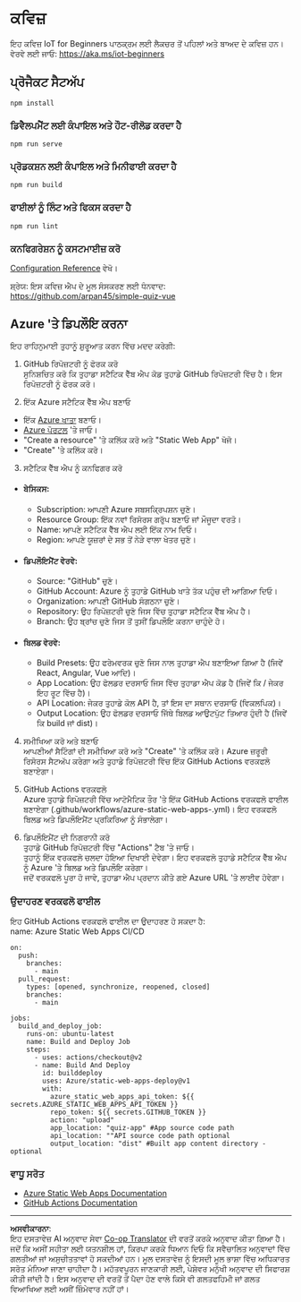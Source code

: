 <!--
CO_OP_TRANSLATOR_METADATA:
{
  "original_hash": "2a459ea9177fb0508ca96068ae1009d2",
  "translation_date": "2025-08-27T15:07:06+00:00",
  "source_file": "quiz-app/README.md",
  "language_code": "pa"
}
-->
# ਕਵਿਜ਼

ਇਹ ਕਵਿਜ਼ IoT for Beginners ਪਾਠਕ੍ਰਮ ਲਈ ਲੈਕਚਰ ਤੋਂ ਪਹਿਲਾਂ ਅਤੇ ਬਾਅਦ ਦੇ ਕਵਿਜ਼ ਹਨ। ਵੇਰਵੇ ਲਈ ਜਾਓ: https://aka.ms/iot-beginners

## ਪ੍ਰੋਜੈਕਟ ਸੈਟਅੱਪ

```
npm install
```

### ਡਿਵੈਲਪਮੈਂਟ ਲਈ ਕੰਪਾਇਲ ਅਤੇ ਹੌਟ-ਰੀਲੋਡ ਕਰਦਾ ਹੈ

```
npm run serve
```

### ਪ੍ਰੋਡਕਸ਼ਨ ਲਈ ਕੰਪਾਇਲ ਅਤੇ ਮਿਨੀਫਾਈ ਕਰਦਾ ਹੈ

```
npm run build
```

### ਫਾਈਲਾਂ ਨੂੰ ਲਿੰਟ ਅਤੇ ਫਿਕਸ ਕਰਦਾ ਹੈ

```
npm run lint
```

### ਕਨਫਿਗਰੇਸ਼ਨ ਨੂੰ ਕਸਟਮਾਈਜ਼ ਕਰੋ

[Configuration Reference](https://cli.vuejs.org/config/) ਵੇਖੋ।

ਸ਼੍ਰੇਯ: ਇਸ ਕਵਿਜ਼ ਐਪ ਦੇ ਮੂਲ ਸੰਸਕਰਣ ਲਈ ਧੰਨਵਾਦ: https://github.com/arpan45/simple-quiz-vue

## Azure 'ਤੇ ਡਿਪਲੌਇ ਕਰਨਾ

ਇਹ ਰਾਹਿਨੁਮਾਈ ਤੁਹਾਨੂੰ ਸ਼ੁਰੂਆਤ ਕਰਨ ਵਿੱਚ ਮਦਦ ਕਰੇਗੀ:

1. GitHub ਰਿਪੋਜ਼ਟਰੀ ਨੂੰ ਫੋਰਕ ਕਰੋ  
ਸੁਨਿਸ਼ਚਿਤ ਕਰੋ ਕਿ ਤੁਹਾਡਾ ਸਟੈਟਿਕ ਵੈੱਬ ਐਪ ਕੋਡ ਤੁਹਾਡੇ GitHub ਰਿਪੋਜ਼ਟਰੀ ਵਿੱਚ ਹੈ। ਇਸ ਰਿਪੋਜ਼ਟਰੀ ਨੂੰ ਫੋਰਕ ਕਰੋ।

2. ਇੱਕ Azure ਸਟੈਟਿਕ ਵੈੱਬ ਐਪ ਬਣਾਓ  
- ਇੱਕ [Azure ਖਾਤਾ](http://azure.microsoft.com) ਬਣਾਓ।  
- [Azure ਪੋਰਟਲ](https://portal.azure.com) 'ਤੇ ਜਾਓ।  
- "Create a resource" 'ਤੇ ਕਲਿੱਕ ਕਰੋ ਅਤੇ "Static Web App" ਖੋਜੋ।  
- "Create" 'ਤੇ ਕਲਿੱਕ ਕਰੋ।  

3. ਸਟੈਟਿਕ ਵੈੱਬ ਐਪ ਨੂੰ ਕਨਫਿਗਰ ਕਰੋ  
- #### ਬੇਸਿਕਸ:  
  - Subscription: ਆਪਣੀ Azure ਸਬਸਕ੍ਰਿਪਸ਼ਨ ਚੁਣੋ।  
  - Resource Group: ਇੱਕ ਨਵਾਂ ਰਿਸੋਰਸ ਗਰੁੱਪ ਬਣਾਓ ਜਾਂ ਮੌਜੂਦਾ ਵਰਤੋ।  
  - Name: ਆਪਣੇ ਸਟੈਟਿਕ ਵੈੱਬ ਐਪ ਲਈ ਇੱਕ ਨਾਮ ਦਿਓ।  
  - Region: ਆਪਣੇ ਯੂਜ਼ਰਾਂ ਦੇ ਸਭ ਤੋਂ ਨੇੜੇ ਵਾਲਾ ਖੇਤਰ ਚੁਣੋ।  

- #### ਡਿਪਲੌਇਮੈਂਟ ਵੇਰਵੇ:  
  - Source: "GitHub" ਚੁਣੋ।  
  - GitHub Account: Azure ਨੂੰ ਤੁਹਾਡੇ GitHub ਖਾਤੇ ਤੱਕ ਪਹੁੰਚ ਦੀ ਆਗਿਆ ਦਿਓ।  
  - Organization: ਆਪਣੀ GitHub ਸੰਗਠਨਾ ਚੁਣੋ।  
  - Repository: ਉਹ ਰਿਪੋਜ਼ਟਰੀ ਚੁਣੋ ਜਿਸ ਵਿੱਚ ਤੁਹਾਡਾ ਸਟੈਟਿਕ ਵੈੱਬ ਐਪ ਹੈ।  
  - Branch: ਉਹ ਬ੍ਰਾਂਚ ਚੁਣੋ ਜਿਸ ਤੋਂ ਤੁਸੀਂ ਡਿਪਲੌਇ ਕਰਨਾ ਚਾਹੁੰਦੇ ਹੋ।  

- #### ਬਿਲਡ ਵੇਰਵੇ:  
  - Build Presets: ਉਹ ਫਰੇਮਵਰਕ ਚੁਣੋ ਜਿਸ ਨਾਲ ਤੁਹਾਡਾ ਐਪ ਬਣਾਇਆ ਗਿਆ ਹੈ (ਜਿਵੇਂ React, Angular, Vue ਆਦਿ)।  
  - App Location: ਉਹ ਫੋਲਡਰ ਦਰਸਾਓ ਜਿਸ ਵਿੱਚ ਤੁਹਾਡਾ ਐਪ ਕੋਡ ਹੈ (ਜਿਵੇਂ ਕਿ / ਜੇਕਰ ਇਹ ਰੂਟ ਵਿੱਚ ਹੈ)।  
  - API Location: ਜੇਕਰ ਤੁਹਾਡੇ ਕੋਲ API ਹੈ, ਤਾਂ ਇਸ ਦਾ ਸਥਾਨ ਦਰਸਾਓ (ਵਿਕਲਪਿਕ)।  
  - Output Location: ਉਹ ਫੋਲਡਰ ਦਰਸਾਓ ਜਿੱਥੇ ਬਿਲਡ ਆਉਟਪੁੱਟ ਤਿਆਰ ਹੁੰਦੀ ਹੈ (ਜਿਵੇਂ ਕਿ build ਜਾਂ dist)।  

4. ਸਮੀਖਿਆ ਕਰੋ ਅਤੇ ਬਣਾਓ  
ਆਪਣੀਆਂ ਸੈਟਿੰਗਾਂ ਦੀ ਸਮੀਖਿਆ ਕਰੋ ਅਤੇ "Create" 'ਤੇ ਕਲਿੱਕ ਕਰੋ। Azure ਜ਼ਰੂਰੀ ਰਿਸੋਰਸ ਸੈਟਅੱਪ ਕਰੇਗਾ ਅਤੇ ਤੁਹਾਡੇ ਰਿਪੋਜ਼ਟਰੀ ਵਿੱਚ ਇੱਕ GitHub Actions ਵਰਕਫਲੋ ਬਣਾਏਗਾ।  

5. GitHub Actions ਵਰਕਫਲੋ  
Azure ਤੁਹਾਡੇ ਰਿਪੋਜ਼ਟਰੀ ਵਿੱਚ ਆਟੋਮੈਟਿਕ ਤੌਰ 'ਤੇ ਇੱਕ GitHub Actions ਵਰਕਫਲੋ ਫਾਈਲ ਬਣਾਏਗਾ (.github/workflows/azure-static-web-apps-<name>.yml)। ਇਹ ਵਰਕਫਲੋ ਬਿਲਡ ਅਤੇ ਡਿਪਲੌਇਮੈਂਟ ਪ੍ਰਕਿਰਿਆ ਨੂੰ ਸੰਭਾਲੇਗਾ।  

6. ਡਿਪਲੌਇਮੈਂਟ ਦੀ ਨਿਗਰਾਨੀ ਕਰੋ  
ਤੁਹਾਡੇ GitHub ਰਿਪੋਜ਼ਟਰੀ ਵਿੱਚ "Actions" ਟੈਬ 'ਤੇ ਜਾਓ।  
ਤੁਹਾਨੂੰ ਇੱਕ ਵਰਕਫਲੋ ਚਲਦਾ ਹੋਇਆ ਦਿਖਾਈ ਦੇਵੇਗਾ। ਇਹ ਵਰਕਫਲੋ ਤੁਹਾਡੇ ਸਟੈਟਿਕ ਵੈੱਬ ਐਪ ਨੂੰ Azure 'ਤੇ ਬਿਲਡ ਅਤੇ ਡਿਪਲੌਇ ਕਰੇਗਾ।  
ਜਦੋਂ ਵਰਕਫਲੋ ਪੂਰਾ ਹੋ ਜਾਵੇ, ਤੁਹਾਡਾ ਐਪ ਪ੍ਰਦਾਨ ਕੀਤੇ ਗਏ Azure URL 'ਤੇ ਲਾਈਵ ਹੋਵੇਗਾ।  

### ਉਦਾਹਰਣ ਵਰਕਫਲੋ ਫਾਈਲ

ਇਹ GitHub Actions ਵਰਕਫਲੋ ਫਾਈਲ ਦਾ ਉਦਾਹਰਣ ਹੋ ਸਕਦਾ ਹੈ:  
name: Azure Static Web Apps CI/CD  
```
on:
  push:
    branches:
      - main
  pull_request:
    types: [opened, synchronize, reopened, closed]
    branches:
      - main

jobs:
  build_and_deploy_job:
    runs-on: ubuntu-latest
    name: Build and Deploy Job
    steps:
      - uses: actions/checkout@v2
      - name: Build And Deploy
        id: builddeploy
        uses: Azure/static-web-apps-deploy@v1
        with:
          azure_static_web_apps_api_token: ${{ secrets.AZURE_STATIC_WEB_APPS_API_TOKEN }}
          repo_token: ${{ secrets.GITHUB_TOKEN }}
          action: "upload"
          app_location: "quiz-app" #App source code path
          api_location: ""API source code path optional
          output_location: "dist" #Built app content directory - optional
```

### ਵਾਧੂ ਸਰੋਤ  
- [Azure Static Web Apps Documentation](https://learn.microsoft.com/azure/static-web-apps/getting-started)  
- [GitHub Actions Documentation](https://docs.github.com/actions/use-cases-and-examples/deploying/deploying-to-azure-static-web-app)  

---

**ਅਸਵੀਕਾਰਨਾ**:  
ਇਹ ਦਸਤਾਵੇਜ਼ AI ਅਨੁਵਾਦ ਸੇਵਾ [Co-op Translator](https://github.com/Azure/co-op-translator) ਦੀ ਵਰਤੋਂ ਕਰਕੇ ਅਨੁਵਾਦ ਕੀਤਾ ਗਿਆ ਹੈ। ਜਦੋਂ ਕਿ ਅਸੀਂ ਸਹੀਤਾ ਲਈ ਯਤਨਸ਼ੀਲ ਹਾਂ, ਕਿਰਪਾ ਕਰਕੇ ਧਿਆਨ ਦਿਓ ਕਿ ਸਵੈਚਾਲਿਤ ਅਨੁਵਾਦਾਂ ਵਿੱਚ ਗਲਤੀਆਂ ਜਾਂ ਅਸੁਚੀਤਤਾਵਾਂ ਹੋ ਸਕਦੀਆਂ ਹਨ। ਮੂਲ ਦਸਤਾਵੇਜ਼ ਨੂੰ ਇਸਦੀ ਮੂਲ ਭਾਸ਼ਾ ਵਿੱਚ ਅਧਿਕਾਰਤ ਸਰੋਤ ਮੰਨਿਆ ਜਾਣਾ ਚਾਹੀਦਾ ਹੈ। ਮਹੱਤਵਪੂਰਨ ਜਾਣਕਾਰੀ ਲਈ, ਪੇਸ਼ੇਵਰ ਮਨੁੱਖੀ ਅਨੁਵਾਦ ਦੀ ਸਿਫਾਰਸ਼ ਕੀਤੀ ਜਾਂਦੀ ਹੈ। ਇਸ ਅਨੁਵਾਦ ਦੀ ਵਰਤੋਂ ਤੋਂ ਪੈਦਾ ਹੋਣ ਵਾਲੇ ਕਿਸੇ ਵੀ ਗਲਤਫਹਿਮੀ ਜਾਂ ਗਲਤ ਵਿਆਖਿਆ ਲਈ ਅਸੀਂ ਜ਼ਿੰਮੇਵਾਰ ਨਹੀਂ ਹਾਂ।